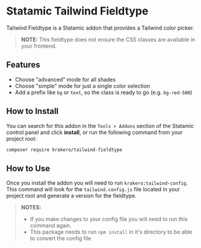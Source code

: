 # Statamic Tailwind Fieldtype

Tailwind Fieldtype is a Statamic addon that provides a Tailwind color picker.

> **NOTE:** This fieldtype does not ensure the CSS classes are available in your frontend.

## Features
- Choose "advanced" mode for all shades
- Choose "simple" mode for just a single color selection
- Add a prefix like `bg` or `text`, so the class is ready to go (e.g. `bg-red-500`)

## How to Install

You can search for this addon in the `Tools > Addons` section of the Statamic control panel and click **install**, or run the following command from your project root:

``` bash
composer require krakero/tailwind-fieldtype
```

## How to Use

Once you install the addon you will need to run `krakero:tailwind-config`. This command will look for the `tailwind.config.js` file located in your project root and generate a version for the fieldtype.

> **NOTES:**
> - If you make changes to your config file you will need to run this command again.
> - This package needs to run `npm install` in it's directory to be able to convert the config file
